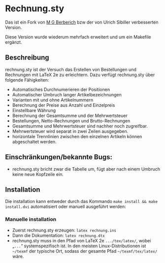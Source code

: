 # Rechnung.sty

Das ist ein Fork von [M G Berberich](https://www.forwiss.uni-passau.de/~berberic/TeX/Rechnung/index.html)
bzw der von Ulrich Sibiller verbesserten Version.

Diese Version wurde wiederum mehrfach erweitert und um ein Makefile ergänzt.

## Beschreibung

rechnung.sty ist der Versuch das Erstellen von Bestellungen und Rechnungen mit LaTeX 2e zu erleichtern.
Dazu verfügt rechnung.sty über folgende Fähigkeiten:

* Automatisches Durchnumerieren der Positionen
* Automatischer Umbruch langer Artikelbezeichnungen
* Varianten mit und ohne Artikelnummern
* Berechnung der Preise aus Anzahl und Einzelpreis
* Einstellbare Währung
* Berechnung der Gesamtsumme und der Mehrwertsteuer
* Bestellungen, Netto-Rechnungen und Brutto-Rechnungen
* Gesamtsumme und Mehrwertsteuer sind nachher noch zugreifbar.
* Mehrwertsteuer wird separat in zwei Zeilen ausgegeben.
* horizontale Trennlinien zwischen den einzelnen Artikeln können abgeschaltet werden.

## Einschränkungen/bekannte Bugs:

* rechnung.sty bricht zwar die Tabelle um, fügt aber nach einem Umbruch keine neue Kopfzeile ein.

## Installation

Die installation kann entweder durch das Kommando `make install && make install.dvi` automatisiert oder manuell ausgeführt werden:

### Manuelle installation

* Zuerst rechnung.sty erzeugen: `latex rechnung.ins`
* Dann die Dokumentation: `latex rechnung.dtx`
* rechnung.sty muss in den Pfad von LaTeX 2e `.../tex/latex/`, wobei „`...`“
  systemspezifisch ist. In den meisten Linux-Distributionen ist `~/texmf` der
  typische Ort, sodass der gesamte Pfad `~/texmf/tex/latex/` wäre.


